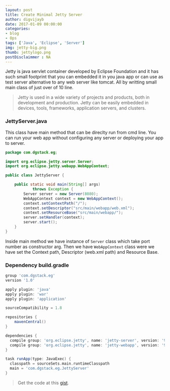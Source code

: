 ```yaml
---
layout: post
title: Create Minimal Jetty Server 
author: digvijayb
date: 2017-01-09 00:00:00
categories:
- blog
- Ops
tags: ['Java', 'Eclipse', 'Server']
img: jetty-big.png
thumb: jettylogo.png
postDisclaimmer : NA
---
```


Jetty is java servlet container developed by Eclipse Foundation and it has such small footprint that you can embedded it in you java app or can use as test server alternative to any web server like tomcat. All by writting small main class of just over of 10 line.

> Jetty is used in a wide variety of projects and products, both in development and production. Jetty can be easily embedded in devices, tools, frameworks, application servers, and clusters.

<!--more-->

### JettyServer.java
This class have main method that can be direclty run from cmd line. You can run your web app without configuring any server or deploying your app to server.

```java
package com.dgstack.eg;

import org.eclipse.jetty.server.Server;
import org.eclipse.jetty.webapp.WebAppContext;

public class JettyServer {

	public static void main(String[] args) 
            throws Exception {
	    Server server = new Server(8080);
	    WebAppContext context = new WebAppContext();
	    context.setContextPath("/");
	    context.setDescriptor("src/main/webapp/web.xml");
	    context.setResourceBase("src/main/webapp/");
	    server.setHandler(context);
	    server.start();
	}
}
```

Inside main method we have instance of `Server` class which take port number as constructor arg. Then we have `WebAppContext` class were we have set the Context path, Descriptor (web.xml path) and Resource Base.

### Dependency build.gradle

```gradle
group 'com.dgstack.eg'
version '1.0'

apply plugin: 'java'
apply plugin: 'war'
apply plugin: 'application'

sourceCompatibility = 1.8

repositories {
    mavenCentral()
}

dependencies {
  compile group: 'org.eclipse.jetty', name: 'jetty-server', version: '9.3.15.v20161220'
  compile group: 'org.eclipse.jetty', name: 'jetty-webapp', version: '9.3.15.v20161220'
}

task runApp(type: JavaExec) {
  classpath = sourceSets.main.runtimeClasspath
  main = 'com.dgstack.eg.JettyServer'
}
```

> Get the code at this <a href="https://gist.github.com/digvijaybhakuni/ef8b867ddfd8c970177d2300e67d6426" target="_blank"> gist</a>.
